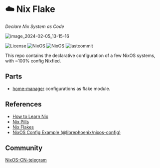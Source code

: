 <h1 align="left">☁️ Nix Flake</h1>
<p align="left">
    <em>Declare Nix System as Code</em>
</p>

![image_2024-02-05_13-15-16](https://github.com/yqlbu/nixos-config/assets/31861128/5bef76fa-d27d-4c76-8f29-1a0e4c91b113)

<p align="left">
    <img src="https://custom-icon-badges.herokuapp.com/github/license/yqlbu/nixos-config?logo=law&color=orange" alt="License"/>
    <img src="https://img.shields.io/static/v1?logo=nixos&logoColor=white&label=&message=Built%20with%20Nix&color=41439a" alt="NixOS"/>
    <img src="https://custom-icon-badges.herokuapp.com/badge/nixos-23.11-navy.svg?logo=nixos&logoColor=white" alt="NixOS">
    <img src="https://custom-icon-badges.herokuapp.com/github/last-commit/yqlbu/nixos-config?logo=history&logoColor=white" alt="lastcommit"/>
</p>

This repo contains the declarative configuration of a few NixOS systems, with ~100% config Nixfied.

## Parts

- [home-manager](https://github.com/nix-community/home-manager) configurations as flake module.

## References

- [How to Learn Nix](https://ianthehenry.com/posts/how-to-learn-nix)
- [Nix Pills](https://nixos.org/guides/nix-pills/index.html)
- [Nix Flakes](https://nixos.wiki/wiki/Flakes)
- [NixOS Config Example (@librephoenix/nixos-config)](https://github.com/librephoenix/nixos-config)

## Community

[NixOS-CN-telegram](https://t.me/nixos_zhcn)
